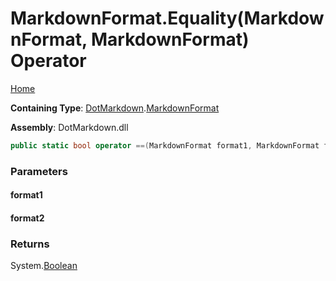 # MarkdownFormat\.Equality\(MarkdownFormat, MarkdownFormat\) Operator

[Home](../../../README.md)

**Containing Type**: [DotMarkdown](../../README.md)\.[MarkdownFormat](../README.md)

**Assembly**: DotMarkdown\.dll

```csharp
public static bool operator ==(MarkdownFormat format1, MarkdownFormat format2)
```

### Parameters

#### format1

#### format2

### Returns

System\.[Boolean](https://docs.microsoft.com/en-us/dotnet/api/system.boolean)

